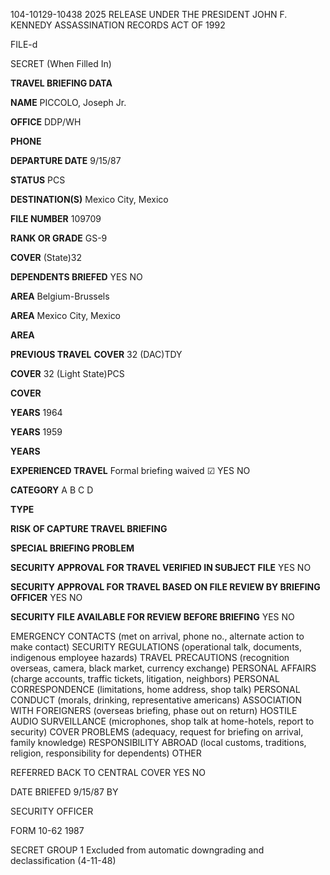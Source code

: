 104-10129-10438 2025 RELEASE UNDER THE PRESIDENT JOHN F. KENNEDY ASSASSINATION RECORDS ACT OF 1992

FILE-d

SECRET
(When Filled In)

**TRAVEL BRIEFING DATA**

**NAME**
PICCOLO, Joseph Jr.

**OFFICE**
DDP/WH

**PHONE**

**DEPARTURE DATE**
9/15/87

**STATUS**
PCS

**DESTINATION(S)**
Mexico City, Mexico

**FILE NUMBER**
109709

**RANK OR GRADE**
GS-9

**COVER**
(State)32

**DEPENDENTS BRIEFED**
YES NO

**AREA**
Belgium-Brussels

**AREA**
Mexico City, Mexico

**AREA**

**PREVIOUS TRAVEL**
**COVER**
32 (DAC)TDY

**COVER**
32 (Light State)PCS

**COVER**

**YEARS**
1964

**YEARS**
1959

**YEARS**

**EXPERIENCED TRAVEL** Formal briefing waived
☑ YES NO

**CATEGORY**
A B C D

**TYPE**

**RISK OF CAPTURE TRAVEL BRIEFING**

**SPECIAL BRIEFING PROBLEM**

**SECURITY APPROVAL FOR TRAVEL VERIFIED IN SUBJECT FILE**
YES NO

**SECURITY APPROVAL FOR TRAVEL BASED ON FILE REVIEW BY BRIEFING OFFICER**
YES NO

**SECURITY FILE AVAILABLE FOR REVIEW BEFORE BRIEFING**
YES NO

EMERGENCY CONTACTS (met on arrival, phone no., alternate action to make contact)
SECURITY REGULATIONS (operational talk, documents, indigenous employee hazards)
TRAVEL PRECAUTIONS (recognition overseas, camera, black market, currency exchange)
PERSONAL AFFAIRS (charge accounts, traffic tickets, litigation, neighbors)
PERSONAL CORRESPONDENCE (limitations, home address, shop talk)
PERSONAL CONDUCT (morals, drinking, representative americans)
ASSOCIATION WITH FOREIGNERS (overseas briefing, phase out on return)
HOSTILE AUDIO SURVEILLANCE (microphones, shop talk at home-hotels, report to security)
COVER PROBLEMS (adequacy, request for briefing on arrival, family knowledge)
RESPONSIBILITY ABROAD (local customs, traditions, religion, responsibility for dependents)
OTHER

REFERRED BACK TO CENTRAL COVER
YES NO

DATE BRIEFED 9/15/87
BY

SECURITY OFFICER

FORM 10-62 1987

SECRET
GROUP 1
Excluded from automatic downgrading and declassification
(4-11-48)
